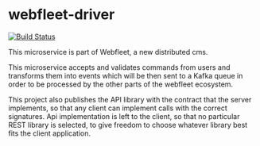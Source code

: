 # webfleet-driver

[![Build Status](https://travis-ci.com/LukeDS-it/webfleet-driver.svg?branch=master)](https://travis-ci.com/LukeDS-it/jekyll-driver)

This microservice is part of Webfleet, a new distributed cms.

This microservice accepts and validates commands from users and transforms them into events which will be then sent
to a Kafka queue in order to be processed by the other parts of the webfleet ecosystem.

This project also publishes the API library with the contract that the server implements, so that any client
can implement calls with the correct signatures.
Api implementation is left to the client, so that no particular REST library is selected, to give freedom to choose
whatever library best fits the client application.
